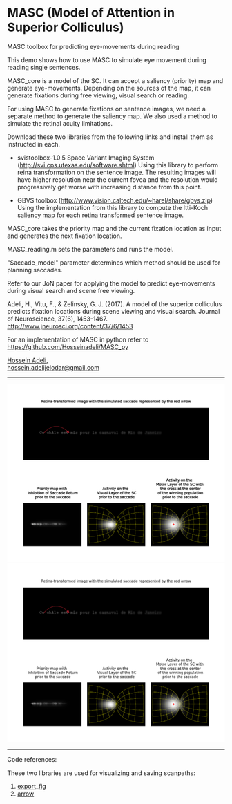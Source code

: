 # MASC (Model of Attention in Superior Colliculus)

MASC toolbox for predicting eye-movements during reading  

This demo shows how to use MASC to simulate eye movement during reading single sentences.

MASC_core is a model of the SC. It can accept a saliency (priority) map and generate eye-movements. Depending on the sources of the map, it can generate fixations during free viewing, visual search or reading.

For using MASC to generate fixations on sentence images, we need a separate method to generate the saliency map. We also used a method to simulate the retinal acuity limitations.

Download these two libraries from the following links and install them as instructed in each.

- svistoolbox-1.0.5  Space Variant Imaging System (http://svi.cps.utexas.edu/software.shtml)
Using this library to perform reina transformation on the sentence image. The resulting images will have higher resolution near the current fovea and the resolution would progressively get worse with increasing distance from this point.

- GBVS toolbox (http://www.vision.caltech.edu/~harel/share/gbvs.zip)
Using the implementation from this library to compute the Itti-Koch saliency map for each retina transformed sentence image.

MASC_core takes the priority map and the current fixation location as input and generates the next fixation location.

MASC_reading.m sets the parameters and runs the model.

"Saccade_model" parameter determines which method should be used for planning saccades. 



Refer to our JoN paper for applying the model to predict eye-movements during visual search and scene free viewing.

Adeli, H., Vitu, F., & Zelinsky, G. J. (2017). A model of the superior colliculus predicts fixation locations during scene viewing and visual search. Journal of Neuroscience, 37(6), 1453-1467. http://www.jneurosci.org/content/37/6/1453

For an implementation of MASC in python refer to https://github.com/Hosseinadeli/MASC_py


[Hossein Adeli](https://hosseinadeli.github.io/), <br/>
hossein.adelijelodar@gmail.com 

-------------------------------------------------------------------------------------------------------
<img src="https://github.com/Hosseinadeli/MASC_reading/blob/main/figures/vid_L1B1_10.bmp/L1B1_10.bmp_timesteps8.gif">
<!-- #<img src="https://raw.githubusercontent.com/hosseinadeli/MASC_reading/main/figures/vid_L1B1_10.bmp/L1B1_10.bmp_timesteps8.gif"> -->

<img src="https://raw.githubusercontent.com/hosseinadeli/MASC_reading/main/figures/vid_L1B1_10.bmp/image02.png">




-------------------------------------------------------------------------------------------------------
Code references:

These two libraries are used for visualizing and saving scanpaths:

1) [export_fig](https://www.mathworks.com/matlabcentral/fileexchange/23629-export-fig) <br/>
2) [arrow](https://www.mathworks.com/matlabcentral/fileexchange/278-arrow)
